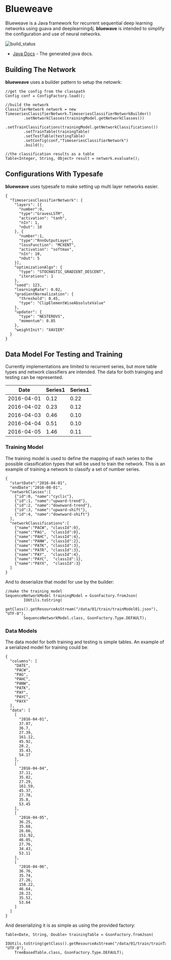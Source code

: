 # Blueweave

Blueweave is a Java framework for recurrent sequential deep learning networks using
 guava and deeplearning4j.  **bluewave** is intended to simplify the configuration and 
 use of neural networks.

![build_status](https://api.travis-ci.org/claytantor/blueweave.svg?branch=master "Master Build Status")

* [Java Docs](/javadoc/) - The generated java docs.

## Building The Network
**blueweave** uses a builder pattern to setup the netowrk:

```
//get the config from the classpath
Config conf = ConfigFactory.load();
            
//build the network
ClassifierNetwork network = new TimeseriesClassifierNetwork.TimeseriesClassifierNetworkBuilder()
        .setNetworkClasses(trainingModel.getNetworkClasses())
        .setTrainClassifications(trainingModel.getNetworkClassifications())
        .setTrainTable(trainingTable)
        .setTestTable(testingTable)
        .setConfig(conf,"TimeseriesClassifierNetwork")
        .build();

//the classification results as a table        
Table<Integer, String, Object> result = network.evaluate();        
```
## Configurations With Typesafe

**blueweave** uses typesafe to make setting up multi layer networks easier. 

```
{
  "TimeseriesClassifierNetwork": {
    "layers": [{
      "number":0,
      "type":"GravesLSTM",
      "activation": "tanh",
      "nIn": 1,
      "nOut": 10
    }, {
      "number":1,
      "type":"RnnOutputLayer",
      "lossFunction": "MCXENT",
      "activation": "softmax",
      "nIn": 10,
      "nOut": 5
    }],
    "optimizationAlgo": {
      "type": "STOCHASTIC_GRADIENT_DESCENT",
      "iterations": 1
    },
    "seed": 123,
    "learningRate": 0.02,
    "gradientNormalization": {
      "threshold": 0.45,
      "type": "ClipElementWiseAbsoluteValue"
    },
    "updater": {
      "type": "NESTEROVS",
      "momentum": 0.85
    },
    "weightInit": "XAVIER"
  }
}
```


## Data Model For Testing and Training
Currently implementations are limited to 
recurrent series, but more table types and network classifiers are intended. The data for both 
trainging and testing can be represented.

| Date        | Series1 | Series1   |
|-------------|---------|-----------|
| 2016-04-01  | 0.12    | 0.22      | 
| 2016-04-02  | 0.23    | 0.12      |
| 2016-04-03  | 0.46    | 0.10      |
| 2016-04-04  | 0.51    | 0.10      |
| 2016-04-05  | 1.46    | 0.11      |

### Training Model

The training model is used to define the mapping of each series to the possible classification 
types that will be used to train the network. This is an example of training a network to classify
a set of number series.

```
{
  "startDate":"2016-04-01",
  "endDate":"2016-08-01",
  "networkClasses":[
    {"id":0, "name":"cyclic"},
    {"id":1, "name":"upward-trend"},
    {"id":2, "name":"downward-trend"},
    {"id":3, "name":"upward-shift"},
    {"id":4, "name":"downward-shift"}
  ],
  "networkClassifications":[
    {"name":"PACW", "classId":0},
    {"name":"PAG",  "classId":0},
    {"name":"PAHC", "classId":4},
    {"name":"PANW", "classId":2},
    {"name":"PATK", "classId":3},
    {"name":"PATR", "classId":3},
    {"name":"PAY",  "classId":4},
    {"name":"PAYC",  "classId":1},
    {"name":"PAYX",  "classId":3}
  ]
}
```

And to deserialize that model for use by the builder:

```
//make the training model
SequenceNetworkModel trainingModel = GsonFactory.fromJson(
        IOUtils.toString(
           getClass().getResourceAsStream("/data/01/train/trainModel01.json"), "UTF-8"),
        SequenceNetworkModel.class, GsonFactory.Type.DEFAULT);
```

### Data Models

The data model for both training and testing is simple tables. An example of a serialized model 
for training could be:

```
{
  "columns": [
    "DATE",
    "PACW",
    "PAG",
    "PAHC",
    "PANW",
    "PATK",
    "PAY",
    "PAYC",
    "PAYX"
  ],
  "data": [
    [
      "2016-04-01",
      37.07,
      36.7,
      27.39,
      161.12,
      45.92,
      28.2,
      35.43,
      54.17
    ],
    [
      "2016-04-04",
      37.11,
      35.82,
      27.29,
      161.59,
      45.37,
      27.78,
      35.8,
      53.45
    ],
    [
      "2016-04-05",
      36.25,
      35.68,
      26.66,
      151.92,
      46.05,
      27.76,
      34.43,
      53.11
    ],
    [
      "2016-04-06",
      36.76,
      35.74,
      27.26,
      158.22,
      46.64,
      28.23,
      35.52,
      53.64
    ]
  ]
}
```

And deserializing it is as simple as using the provided factory:

```
Table<Date, String, Double> trainingTable = GsonFactory.fromJson(
    IOUtils.toString(getClass().getResourceAsStream("/data/01/train/trainTable01.json"), "UTF-8"),
    TreeBasedTable.class, GsonFactory.Type.DEFAULT);
```
